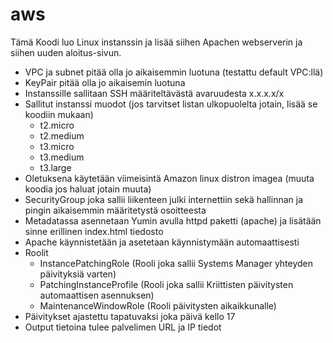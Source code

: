 # aws
Tämä Koodi luo Linux instanssin ja lisää siihen Apachen webserverin ja siihen uuden aloitus-sivun. 

- VPC ja subnet pitää olla jo aikaisemmin luotuna (testattu default VPC:llä)
- KeyPair pitää olla jo aikaisemin luotuna
- Instanssille sallitaan SSH määriteltävästä avaruudesta x.x.x.x/x
- Sallitut instanssi muodot (jos tarvitset listan ulkopuolelta jotain, lisää se koodiin mukaan)
  - t2.micro
  - t2.medium
  - t3.micro
  - t3.medium
  - t3.large
- Oletuksena käytetään viimeisintä Amazon linux distron imagea (muuta koodia jos haluat jotain muuta)
- SecurityGroup joka sallii liikenteen julki internettiin sekä hallinnan ja pingin aikaisemmin määritetystä osoitteesta
- Metadatassa asennetaan Yumin avulla httpd paketti (apache) ja lisätään sinne erillinen index.html tiedosto
- Apache käynnistetään ja asetetaan käynnistymään automaattisesti   
- Roolit
  - InstancePatchingRole (Rooli joka sallii Systems Manager yhteyden päivityksiä varten)  
  - PatchingInstanceProfile (Rooli joka sallii Kriittisten päivitysten automaattisen asennuksen)
  - MaintenanceWindowRole (Rooli päivitysten aikaikkunalle)
- Päivitykset ajastettu tapatuvaksi joka päivä kello 17 
- Output tietoina tulee palvelimen URL ja IP tiedot
